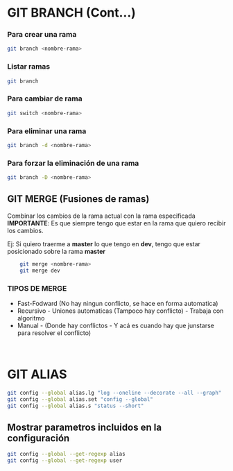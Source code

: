 # GIT BRANCH (Cont...)

### Para crear una rama
```sh
git branch <nombre-rama>
```

### Listar ramas
```sh
git branch
```

### Para cambiar de rama
```sh
git switch <nombre-rama>
```

### Para eliminar una rama
```sh
git branch -d <nombre-rama>
```

### Para forzar la eliminación de una rama
```sh
git branch -D <nombre-rama>
```

## GIT MERGE (Fusiones de ramas)

Combinar los cambios de la rama actual con la rama especificada
<br>
**IMPORTANTE**: Es que siempre tengo que estar en la rama que quiero recibir los cambios. 

Ej: Si quiero traerme a **master** lo que tengo en **dev**, tengo que estar posicionado sobre la rama **master**
```sh
    git merge <nombre-rama>
    git merge dev
```

### TIPOS DE MERGE 

* Fast-Fodward (No hay ningun conflicto, se hace en forma automatica)
* Recursivo - Uniones automaticas (Tampoco hay conflicto) - Trabaja con algoritmo
* Manual - (Donde hay conflictos - Y acá es cuando hay que junstarse para resolver el conflicto)

<br>

# GIT ALIAS
```sh
git config --global alias.lg "log --oneline --decorate --all --graph"
git config --global alias.set "config --global"
git config --global alias.s "status --short"
```

## Mostrar parametros incluidos en la configuración
```sh
git config --global --get-regexp alias
git config --global --get-regexp user
```

